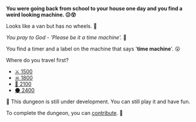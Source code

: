 **You were going back from school to your house one day and you find a weird looking machine. 😕😵**

Looks like a van but has no wheels. 🚙

*You pray to God - 'Please be it a time machine'.* 👀

You find a timer and a label on the machine that says '**time machine**'. 😮

Where do you travel first?

- [⚔️ 1500](3/0.md)
- [☠ 1800](0/0/0.md) 
- [🤔 2100](1/0.md)
- [🌑 2400](2/0.md)

🚧 This dungeon is still under development. You can still play it and have fun. 

To complete the dungeon, you can [contribute](../../#contribution-guidelines). 🚧 